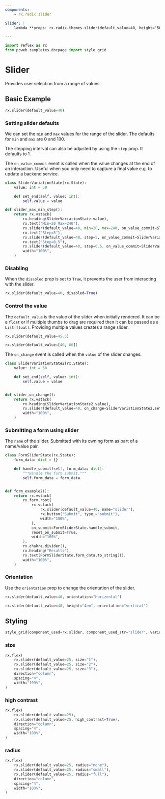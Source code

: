 ```yaml
---
components:
    - rx.radix.slider

Slider: |
    lambda **props: rx.radix.themes.slider(default_value=40, height="50%", **props)

---
```



```python exec
import reflex as rx
from pcweb.templates.docpage import style_grid
```

# Slider

Provides user selection from a range of values.

## Basic Example

```python demo
rx.slider(default_value=40)
```

### Setting slider defaults

We can set the `min` and `max` values for the range of the slider. The defaults for `min` and `max` are 0 and 100.

The stepping interval can also be adjusted by using the `step` prop. It defaults to 1.

The `on_value_commit` event is called when the value changes at the end of an interaction. Useful when you only need to capture a final value e.g. to update a backend service.

```python demo exec
class SliderVariationState(rx.State):
    value: int = 50

    def set_end(self, value: int):
        self.value = value

def slider_max_min_step():
    return rx.vstack(
        rx.heading(SliderVariationState.value),
        rx.text("Min=20 Max=240"),
        rx.slider(default_value=40, min=20, max=240, on_value_commit=SliderVariationState.set_end),
        rx.text("Step=5"),
        rx.slider(default_value=40, step=5, on_value_commit=SliderVariationState.set_end),
        rx.text("Step=0.5"),
        rx.slider(default_value=40, step=0.5, on_value_commit=SliderVariationState.set_end),
        width="100%",
    )
```

### Disabling

When the `disabled` prop is set to `True`, it prevents the user from interacting with the slider.

```python demo
rx.slider(default_value=40, disabled=True)
```

### Control the value

The `default_value` is the value of the slider when initially rendered. It can be a `float` or if multiple thumbs to drag are required then it can be passed as a `List[float]`. Providing multiple values creates a range slider.

```python demo
rx.slider(default_value=45.5)
```

```python demo
rx.slider(default_value=[40, 60])
```

The `on_change` event is called when the `value` of the slider changes.

```python demo exec
class SliderVariationState2(rx.State):
    value: int = 50

    def set_end(self, value: int):
        self.value = value


def slider_on_change():
    return rx.vstack(
        rx.heading(SliderVariationState2.value),
        rx.slider(default_value=40, on_change=SliderVariationState2.set_end),
        width="100%",
    )
```

### Submitting a form using slider

The `name` of the slider. Submitted with its owning form as part of a name/value pair.

```python demo exec
class FormSliderState(rx.State):
    form_data: dict = {}

    def handle_submit(self, form_data: dict):
        """Handle the form submit."""
        self.form_data = form_data


def form_example2():
    return rx.vstack(
        rx.form.root(
            rx.vstack(
                rx.slider(default_value=40, name="slider"),
                rx.button("Submit", type_="submit"),
                width="100%",
            ),
            on_submit=FormSliderState.handle_submit,
            reset_on_submit=True,
            width="100%",
        ),
        rx.chakra.divider(),
        rx.heading("Results"),
        rx.text(FormSliderState.form_data.to_string()),
        width="100%",
    )
```

### Orientation

Use the `orientation` prop to change the orientation of the slider.

```python demo
rx.slider(default_value=40, orientation="horizontal")
```

```python demo
rx.slider(default_value=40, height="4em", orientation="vertical")
```

## Styling

```python eval
style_grid(component_used=rx.slider, component_used_str="slider", variants=["classic", "surface", "soft"], disabled=True, default_value=40)
```

### size

```python demo
rx.flex(
    rx.slider(default_value=25, size="1"),
    rx.slider(default_value=25, size="2"),
    rx.slider(default_value=25, size="3"),
    direction="column",
    spacing="4",
    width="100%",
)
```

### high contrast

```python demo
rx.flex(
    rx.slider(default_value=25),
    rx.slider(default_value=25, high_contrast=True),
    direction="column",
    spacing="4",
    width="100%",
)
```

### radius

```python demo
rx.flex(
    rx.slider(default_value=25, radius="none"),
    rx.slider(default_value=25, radius="small"),
    rx.slider(default_value=25, radius="full"),
    direction="column",
    spacing="4",
    width="100%",
)
```
